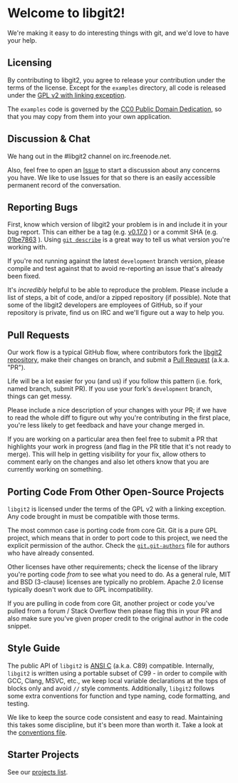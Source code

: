 # Welcome to libgit2!

We're making it easy to do interesting things with git, and we'd love to have
your help.

## Licensing

By contributing to libgit2, you agree to release your contribution under
the terms of the license.  Except for the `examples` directory, all code
is released under the [GPL v2 with linking exception](COPYING).

The `examples` code is governed by the
[CC0 Public Domain Dedication](examples/COPYING), so that you may copy
from them into your own application.

## Discussion & Chat

We hang out in the #libgit2 channel on irc.freenode.net.

Also, feel free to open an
[Issue](https://github.com/libgit2/libgit2/issues/new) to start a discussion
about any concerns you have.  We like to use Issues for that so there is an
easily accessible permanent record of the conversation.

## Reporting Bugs

First, know which version of libgit2 your problem is in and include it in
your bug report.  This can either be a tag (e.g.
[v0.17.0](https://github.com/libgit2/libgit2/tree/v0.17.0) ) or a commit
SHA (e.g.
[01be7863](https://github.com/libgit2/libgit2/commit/01be786319238fd6507a08316d1c265c1a89407f)
).  Using [`git describe`](http://git-scm.com/docs/git-describe) is a great
way to tell us what version you're working with.

If you're not running against the latest `development` branch version,
please compile and test against that to avoid re-reporting an issue that's
already been fixed.

It's *incredibly* helpful to be able to reproduce the problem.  Please
include a list of steps, a bit of code, and/or a zipped repository (if
possible).  Note that some of the libgit2 developers are employees of
GitHub, so if your repository is private, find us on IRC and we'll figure
out a way to help you.

## Pull Requests

Our work flow is a typical GitHub flow, where contributors fork the
[libgit2 repository](https://github.com/libgit2/libgit2), make their changes
on branch, and submit a
[Pull Request](https://help.github.com/articles/using-pull-requests)
(a.k.a. "PR").

Life will be a lot easier for you (and us) if you follow this pattern
(i.e. fork, named branch, submit PR).  If you use your fork's `development`
branch, things can get messy.

Please include a nice description of your changes with your PR; if we have
to read the whole diff to figure out why you're contributing in the first
place, you're less likely to get feedback and have your change merged in.

If you are working on a particular area then feel free to submit a PR that
highlights your work in progress (and flag in the PR title that it's not
ready to merge). This will help in getting visibility for your fix, allow
others to comment early on the changes and also let others know that you
are currently working on something.

## Porting Code From Other Open-Source Projects

`libgit2` is licensed under the terms of the GPL v2 with a linking
exception.  Any code brought in must be compatible with those terms.

The most common case is porting code from core Git.  Git is a pure GPL
project, which means that in order to port code to this project, we need the
explicit permission of the author.  Check the
[`git.git-authors`](https://github.com/libgit2/libgit2/blob/development/git.git-authors)
file for authors who have already consented.

Other licenses have other requirements; check the license of the library
you're porting code *from* to see what you need to do.  As a general rule,
MIT and BSD (3-clause) licenses are typically no problem.  Apache 2.0
license typically doesn't work due to GPL incompatibility.

If you are pulling in code from core Git, another project or code you've
pulled from a forum / Stack Overflow then please flag this in your PR and
also make sure you've given proper credit to the original author in the
code snippet.

## Style Guide

The public API of `libgit2` is [ANSI C](http://en.wikipedia.org/wiki/ANSI_C)
(a.k.a. C89) compatible.  Internally, `libgit2` is written using a portable
subset of C99 - in order to compile with GCC, Clang, MSVC, etc., we keep
local variable declarations at the tops of blocks only and avoid `//` style
comments.  Additionally, `libgit2` follows some extra conventions for
function and type naming, code formatting, and testing.

We like to keep the source code consistent and easy to read.  Maintaining
this takes some discipline, but it's been more than worth it.  Take a look
at the
[conventions file](https://github.com/libgit2/libgit2/blob/development/CONVENTIONS.md).

## Starter Projects

See our [projects list](https://github.com/libgit2/libgit2/blob/development/PROJECTS.md).
